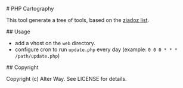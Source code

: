 # PHP Cartography

This tool generate a tree of tools, based on the [ziadoz list](https://github.com/ziadoz/awesome-php).

## Usage

+ add a vhost on the `web` directory.
+ configure cron to run `update.php` every day (example: `0 0 0	* *	*	/path/update.php`)

## Copyright

Copyright (c) Alter Way. See LICENSE for details.


